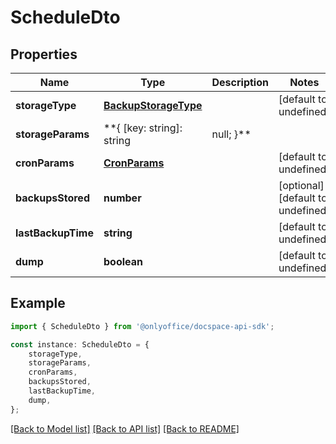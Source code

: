 # ScheduleDto


## Properties

Name | Type | Description | Notes
------------ | ------------- | ------------- | -------------
**storageType** | [**BackupStorageType**](BackupStorageType.md) |  | [default to undefined]
**storageParams** | **{ [key: string]: string | null; }** |  | [default to undefined]
**cronParams** | [**CronParams**](CronParams.md) |  | [default to undefined]
**backupsStored** | **number** |  | [optional] [default to undefined]
**lastBackupTime** | **string** |  | [default to undefined]
**dump** | **boolean** |  | [default to undefined]

## Example

```typescript
import { ScheduleDto } from '@onlyoffice/docspace-api-sdk';

const instance: ScheduleDto = {
    storageType,
    storageParams,
    cronParams,
    backupsStored,
    lastBackupTime,
    dump,
};
```

[[Back to Model list]](../README.md#documentation-for-models) [[Back to API list]](../README.md#documentation-for-api-endpoints) [[Back to README]](../README.md)
